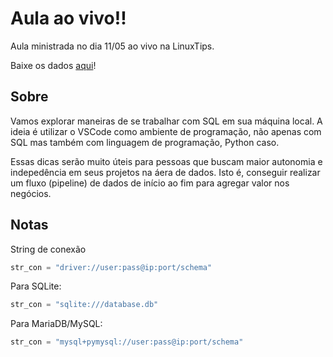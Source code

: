 # Aula ao vivo!!

Aula ministrada no dia 11/05 ao vivo na LinuxTips.

Baixe os dados [aqui](https://drive.google.com/file/d/1YEohXFk7zSajy3Nitzi_svDnu9x4ZFn8/view?usp=sharing)!

## Sobre

Vamos explorar maneiras de se trabalhar com SQL em sua máquina local. A ideia é utilizar o VSCode como ambiente de programação, não apenas com SQL mas também com linguagem de programação, Python caso.

Essas dicas serão muito úteis para pessoas que buscam maior autonomia e indepedência em seus projetos na áera de dados. Isto é, conseguir realizar um fluxo (pipeline) de dados de início ao fim para agregar valor nos negócios.

## Notas

String de conexão
```python
str_con = "driver://user:pass@ip:port/schema"
```

Para SQLite:
```python
str_con = "sqlite:///database.db"
```

Para MariaDB/MySQL:
```python
str_con = "mysql+pymysql://user:pass@ip:port/schema"
```
